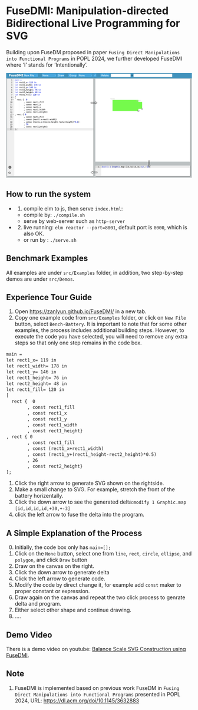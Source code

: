 # FuseDMI: Manipulation-directed Bidirectional Live Programming for SVG

Building upon FuseDM proposed in paper `Fusing Direct Manipulations into Functional Programs` in POPL 2024, we further developed FuseDMI where ‘I’ stands for ‘Intentionally’.

![](./landing.png)

## How to run the system
- 1. compile elm to js, then serve `index.html`: 
    + compile by: `./compile.sh`
    + serve by web-server such as `http-server`
- 2. live running:  `elm reactor --port=8001`, default port is `8000`, which is also OK.
    + or run by : `./serve.sh`

## Benchmark Examples

All examples are under `src/Examples` folder, in addition, two step-by-step demos are under `src/Demos`.

## Experience Tour Guide 

  1. Open https://zanlyun.github.io/FuseDMI/ in a new tab.
  2. Copy one example code from `src/Examples` folder, or click on `New File` button, select `Bench-Battery`. It is important to note that for some other examples, the process includes additional building steps. However, to execute the code you have selected, you will need to remove any extra steps so that only one step remains in the code box.
   
```
main = 
let rect1_x= 119 in
let rect1_width= 178 in
let rect1_y= 146 in
let rect1_height= 76 in
let rect2_height= 48 in
let rect1_fill= 120 in
[ 
  rect {  0 
        , const rect1_fill
        , const rect1_x
        , const rect1_y
        , const rect1_width
        , const rect1_height}
, rect { 0
        , const rect1_fill
        , const (rect1_x+rect1_width)
        , const (rect1_y+(rect1_height-rect2_height)*0.5)
        , 26
        , const rect2_height}
];
```
1. Click the right arrow to generate SVG shown on the rightside.
2. Make a small change to SVG. For example, stretch the front of the battery horizentally.
3. Click the down arrow to see the generated delta:`modify 1 Graphic.map [id,id,id,id,+30,+-3]`
4. click the left arrow to fuse the delta into the program.

## A Simple Explanation of the Process 
0. Initially, the code box only has `main=[];`
1. Click on the `None` button, select one from `line`, `rect`, `circle`, `ellipse`, and `polygon`, and click `Draw` button
2. Draw on the canvas on the right.
3. Click the down arrow to generate delta
4. Click the left arrow to generate code.
5. Modify the code by direct change it, for example add `const` maker to proper constant or expression.
6. Draw again on the canvas and repeat the two click process to genrate delta and program.
7. Either select other shape and continue drawing.
8. ....

## Demo Video 

There is a demo video on youtube: [Balance Scale SVG Construction using FuseDMI](https://youtu.be/ImoOpGfubBw).


## Note
1. FuseDMI is implemented based on previous work FuseDM in `Fusing Direct Manipulations into Functional Programs` presented in POPL 2024, URL: https://dl.acm.org/doi/10.1145/3632883

